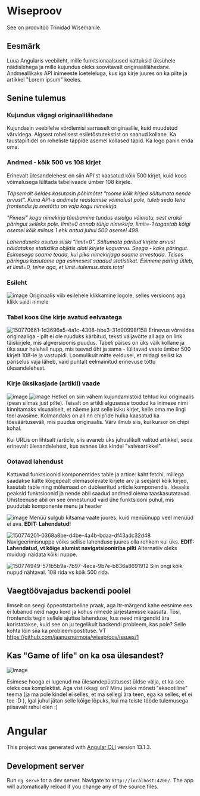 # Wiseproov

See on proovitöö Trinidad Wisemanile. 

## Eesmärk

Luua Angularis veebileht, mille funktsionaalsused kattuksid üksühele näidislehega ja mille kujundus oleks soovitavalt originaalilähedane. Andmeallikaks API inimeeste loeteleluga, kus iga kirje juures on ka pilte ja artikkel "Lorem ipsum" keeles. 

## Senine tulemus

### Kujundus vägagi originaalilähedane
Kujundasin veebilehe võrdlemisi sarnaselt originaalile, kuid muudetud värvidega. Algsest rohelisest esiletõstutekstist on saanud kollane. Ka taustapiltidel on roheliste täppide asemel kollased täpid. Ka logo panin enda oma. 

### Andmed - kõik 500 vs 108 kirjet

Erinevalt ülesandelehest on siin API'st kaasatud kõik 500 kirjet, kuid koos võimalusega lülitada tabelivaade ümber 108 kirjele. 

_Täpsemalt öeldes kasutasin põhimõtet "toome kõik kirjed sõltumata nende arvust". Kuna API-s andmete reastamise võimalust pole, tuleb seda teha frontendis ja seetõttu on vaja kogu nimekirja._ 

_"Pimesi" kogu nimekirja tõmbamine tundus esialgu võimatu, sest eraldi päringut selleks pole. limit=0 annab tühja nimekirja, limit=-1 tagastab kõigi asemel kõik miinus 1 ehk antud juhul 500 asemel 499._

_Lahenduseks osutus siiski "limit=0". Sõltumata päritud kirjete arvust näidatakse statistika objktis alati kirjete koguarvu. Seega - kaks päringut. Esimesega saame teada, kui pika nimekirjaga saame arvestada. Teises päringus kasutame aga esimesest saadud statistikat. Esimene päring ütleb, et limit=0, teine aga, et limit=tulemus.stats.total_


### Esileht
![image](https://user-images.githubusercontent.com/1138055/150769959-5910ed5c-619a-400a-85cb-33fed3fd0279.png)
Originaalis viib esilehele klikkamine logole, selles versioons aga klikk saidi nimele

### Tabel koos ühe kirje avatud eelvaatega
![150770661-1d3696a5-4a1c-4308-bbe3-31d90998f158](https://user-images.githubusercontent.com/1138055/151221284-c30f900a-c386-4e4e-83b9-eba911b65132.png)
Erinevus võrreldes originaaliga - pilt ei ole ruuduks kärbitud, teksti väljavõtte all aga on link täiskirjele, mis algversioonis puudus. Tabeli päises on üks väik kollane ja üks suur helehall nupp, mis teevad üht ja sama - lülitavad vaate ümber 500 kirjelt 108-le ja vastupidi. Loomulikult mitte eeldusel, et midagi sellist ka päriselus vaja läheb, vaid puhtalt eelmainitud erinevuse tõttu ülesandelehest. 


### Kirje üksikasjade (artikli) vaade
![image](https://user-images.githubusercontent.com/1138055/150771307-53981635-4eaa-45f9-a048-a97e11978eaa.png)
![image](https://user-images.githubusercontent.com/1138055/150771560-951931c1-24aa-4daf-a075-80b3705227c8.png)
Hetkel on siin vähem kujundamistöid tehtud kui originaalis (pean silmas just pilte). Teisalt on artikli algusesse toodud ka inimese nimi kinnitamaks visuaalselt, et näeme just selle isiku kirjet, kelle oma me lingi teel avasime. Kolmandaks on all nn chip'ide hulka kaasatud ka tõeväärtuseväli, mis puudus originaalis. Värv ilmub siis, kui kursor on chipi kohal. 

Kui URLis on lihtsalt /article, siis avaneb üks juhuslikult valitud artikkel, seda erinevalt ülesandelehest, kus avanes üks kindel "valveartikkel".

### Ootavad lahendust

Kattuvad funktsioonid komponentides table ja artice: kaht fetchi, millega saadakse kätte kõigepealt olemasolevate kirjete arv ja seejärel kõik kirjed, kasutab table ning mõlemaad on dubleeritud article komponendis. Ideaalis peaksid funktsioonid ja nende abil saadud andmed olema taaskasutatavad. Ühisteenuse abil on see õnnestunud vaid ühe funktsiooni puhul, mis puudutab komponente menu ja header

![image](https://user-images.githubusercontent.com/1138055/150772956-3d0ab113-522e-403e-acf6-a2574037ff0a.png)
Menüü sulgub kitsama vaate juures, kuid menüünupp veel menüüd ei ava. **EDIT: Lahendatud!** 

![150774201-0368a8be-d4be-4a4b-bdaa-df43adc32d48](https://user-images.githubusercontent.com/1138055/151221291-b08b9af7-ca3e-4718-9ff8-b6f46be19398.png)
Navigeerimisnuppe võiks sellise lahenduse juures olla rohkem kui üks. **EDIT: Lahendatud, vt kõige alumist navigatsiooniriba pilti** Alternatiiv oleks muidugi näidata kõiki nuppe. 

![150774949-571b5b9a-7b97-4eca-9b7e-b836a8691912](https://user-images.githubusercontent.com/1138055/151221299-40eb2ddc-16cd-4d52-8e46-f59e7fb6c795.png)
Siin ongi kõik nupud nähtaval. 108 rida vs kõik 500 rida. 

## Vaegtöövajadus backendi poolel

Ilmselt on seegi õppeotstarbeline praak, aga ltr-märgend kahe eesnime ees ei lubanud neid nagu kord ja kohus nimede järjestamisse kaasata. Tõsi, frontendis tegin sellele ajutise lahenduse, kus need märgendid ära koristatakse, kuid see on ju tegelikult backendi probleem, kas pole? Selle kohta lõin siia ka probleemipostituse. VT https://github.com/jaanusnurmoja/wiseproov/issues/1

## Kas "Game of life" on ka osa ülesandest?

![image](https://user-images.githubusercontent.com/1138055/150776906-fbc27821-1411-472d-8e8c-ef81e9194b4b.png)

Esimese hooga ei lugenud ma ülesandepüstitusest üldse välja, et ka see oleks osa komplektist. Aga vist ikkagi on? Minu jaoks mõneti  "eksootiline" teema (ja ma pole kindel ei selles, et ma sellegi ära teen, ega ka selles, et ei tee :D ), Igal juhul jätan selle kõige lõpuks, kui ma teiste tööde tulemusega piisavalt rahul olen :) 

# Angular

This project was generated with [Angular CLI](https://github.com/angular/angular-cli) version 13.1.3.

## Development server

Run `ng serve` for a dev server. Navigate to `http://localhost:4200/`. The app will automatically reload if you change any of the source files.
